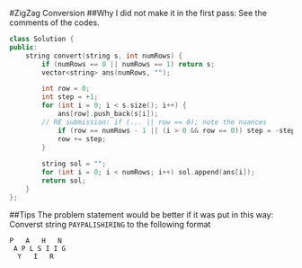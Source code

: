 #ZigZag Conversion
##Why I did not make it in the first pass:
See the comments of the codes.
```C++
class Solution {
public:
    string convert(string s, int numRows) {
        if (numRows == 0 || numRows == 1) return s;
        vector<string> ans(numRows, "");

        int row = 0;
        int step = +1;
        for (int i = 0; i < s.size(); i++) {
            ans[row].push_back(s[i]);
	    // RE submission: if (... || row == 0); note the nuances
            if (row == numRows - 1 || (i > 0 && row == 0)) step = -step;
            row += step;
        }
        
        string sol = "";
        for (int i = 0; i < numRows; i++) sol.append(ans[i]);
        return sol;
    }
};
```

##Tips
The problem statement would be better if it was put in this way:
Converst string `PAYPALISHIRING` to the following format
```
P   A   H   N
 A P L S I I G
  Y   I   R
```
